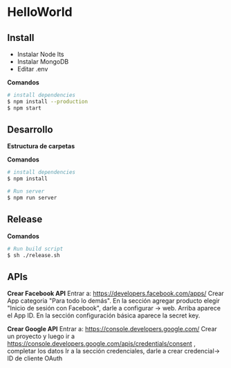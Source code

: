 # HelloWorld

## Install

- Instalar Node lts
- Instalar MongoDB
- Editar .env

**Comandos**

```bash
# install dependencies
$ npm install --production
$ npm start
```

## Desarrollo

**Estructura de carpetas**

**Comandos**

```bash
# install dependencies
$ npm install

# Run server
$ npm run server
```

## Release

**Comandos**

```bash
# Run build script
$ sh ./release.sh
```

## APIs

**Crear Facebook API**
Entrar a: https://developers.facebook.com/apps/
Crear App categoria "Para todo lo demás".
En la sección agregar producto elegir "Inicio de sesión con Facebook", darle a configurar -> web.
Arriba aparece el App ID. En la sección configuración básica aparece la secret key.

**Crear Google API**
Entrar a: https://console.developers.google.com/
Crear un proyecto y luego ir a https://console.developers.google.com/apis/credentials/consent , completar los datos
Ir a la sección credenciales, darle a crear credencial-> ID de cliente OAuth
